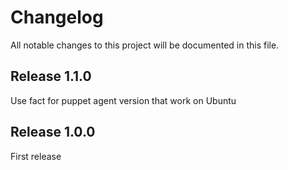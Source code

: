 # Changelog

All notable changes to this project will be documented in this file.

## Release 1.1.0

Use fact for puppet agent version that work on Ubuntu

## Release 1.0.0

First release
